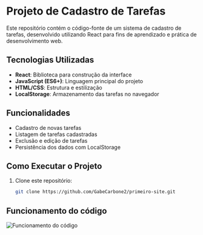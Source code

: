 # Projeto de Cadastro de Tarefas

Este repositório contém o código-fonte de um sistema de cadastro de tarefas, desenvolvido utilizando React para fins de aprendizado e prática de desenvolvimento web.

## Tecnologias Utilizadas
- **React**: Biblioteca para construção da interface
- **JavaScript (ES6+)**: Linguagem principal do projeto
- **HTML/CSS**: Estrutura e estilização
- **LocalStorage**: Armazenamento das tarefas no navegador

## Funcionalidades
- Cadastro de novas tarefas
- Listagem de tarefas cadastradas
- Exclusão e edição de tarefas
- Persistência dos dados com LocalStorage

## Como Executar o Projeto
1. Clone este repositório:
   ```bash
   git clone https://github.com/GabeCarbone2/primeiro-site.git


## Funcionamento do código

![Funcionamento do código](primeiro-site/images/2025-03-23_18-29.png)
